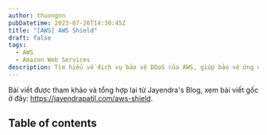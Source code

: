 ```yaml
---
author: thuongnn
pubDatetime: 2023-07-26T14:30:45Z
title: "[AWS] AWS Shield"
draft: false
tags:
  - AWS
  - Amazon Web Services
description: Tìm hiểu về dịch vụ bảo vệ DDoS của AWS, giúp bảo vệ ứng dụng khỏi các cuộc tấn công từ chối dịch vụ.
---
```

Bài viết được tham khảo và tổng hợp lại từ Jayendra's Blog, xem bài viết gốc ở đây: https://jayendrapatil.com/aws-shield. 

## Table of contents
